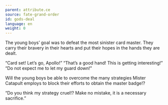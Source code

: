 ```yaml
---
parent: attribute.ce
source: fate-grand-order
id: gods-deal
language: en
weight: 0
---
```


The young boys’ goal was to defeat the most sinister card master.
They carry their bravery in their hearts and put their hopes in the hands they are dealt.

“Card set! Let’s go, Apollo!”
“That’s a good hand! This is getting interesting!”
“Do not expect me to let my guard down!”

Will the young boys be able to overcome the many strategies Mister Catapult employs to block their efforts to obtain the master badge!?

“Do you think my strategy cruel!? Make no mistake, it is a necessary sacrifice.”
